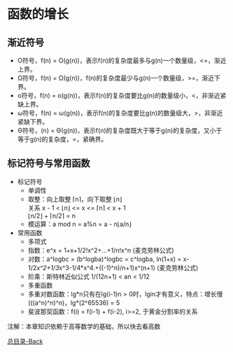 函数的增长
============

渐近符号
-----
* O符号，f(n) = O(g(n))，表示f(n)的复杂度最多与g(n)一个数量级，<=，渐近上界。
* Ω符号，f(n) = Ω(g(n))，f(n)的复杂度最少与g(n)一个数量级，>=，渐近下界。
* o符号，f(n) = o(g(n))，表示f(n)的复杂度要比g(n)的数量级小，<，非渐近紧缺上界。
* ω符号，f(n) = ω(g(n))，表示f(n)的复杂度要比g(n)的数量级大，>，非渐近紧缺下界。
* Θ符号，(n) = Θ(g(n))，表示f(n)的复杂度既大于等于g(n)的复杂度，又小于等于g(n)的复杂度，=，紧确界。

标记符号与常用函数
-----
  * 标记符号
    * 单调性
    * 取整：向上取整 ⌈n⌉，向下取整 ⌊n⌋<br>
            关系 x - 1 < ⌊n⌋ <= x <= ⌈n⌉ < x + 1<br>
            ⌊n/2⌋ + ⌈n/2⌉ = n
    * 模运算：a mod n = a%n = a - n⌊a/n⌋
  * 常用函数
    * 多项式
    * 指数：e^x = 1+x+1/2!x^2+...+1/n!x^n (麦克劳林公式)
    * 对数：a^logbc = (b^logba)^logbc = c^logba, ln(1+x) = x-1/2*x^2+1/3*x^3-1/4*x^4.+((-1)^n)/n+1)x^(n+1) (麦克劳林公式)
    * 阶乘：斯特林近似公式 1/(12n+1) < an < 1/12
    * 多重函数
    * 多重对数函数：lg\*n只有在lg(i-1)n > 0时，lgin才有意义，特点：增长慢 (((a^n)^n)^n)，lg*(2^65536) = 5
    * 斐波那契函数：f(i) = f(i-1) + f(i-2), i>=2, 于黄金分割率的关系

注解：本章知识依赖于高等数学的基础，所以快去看高数<br>

[总目录-Back](https://github.com/DjSasadvs/Data-Algorithm/blob/master/README.md)
